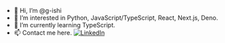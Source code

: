 - 👋 Hi, I’m @g-ishi
- 👀 I’m interested in Python, JavaScript/TypeScript, React, Next.js, Deno.
- 🌱 I’m currently learning TypeScript.
- 📫 Contact me here. [![LinkedIn](https://img.shields.io/badge/-LinkedIn-blue?style=flat-square&logo=Linkedin&logoColor=white&link=https://www.linkedin.com/in/ishii-genichi-5652911a3/)](https://www.linkedin.com/in/ishii-genichi-5652911a3/)

<!---
g-ishi/g-ishi is a ✨ special ✨ repository because its `README.md` (this file) appears on your GitHub profile.
You can click the Preview link to take a look at your changes.
--->
